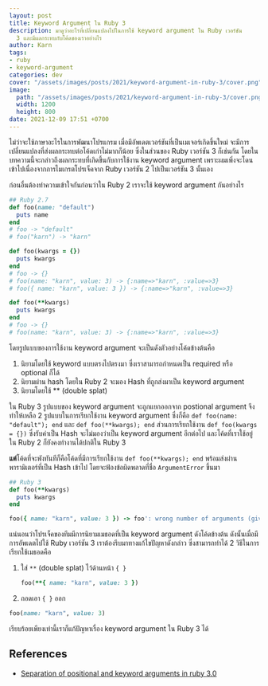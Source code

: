 ```yaml
---
layout: post
title: Keyword Argument ใน Ruby 3
description: มาดูว่าอะไรที่เปลี่ยนแปลงไปในการใช้ keyword argument ใน Ruby เวอร์ชัน
  3 และมีผลกระทบกับโค้ดของเราอย่างไร
author: Karn
tags:
- ruby
- keyword-argument
categories: dev
cover: "/assets/images/posts/2021/keyword-argument-in-ruby-3/cover.png"
image:
  path: "/assets/images/posts/2021/keyword-argument-in-ruby-3/cover.png"
  width: 1200
  height: 800
date: 2021-12-09 17:51 +0700
---
```

ไม่ว่าจะใช้ภาษาอะไรในการพัฒนาโปรแกรม เมื่อมีอัพเดตเวอร์ชันที่เป็นเมเจอร์เกิดขึ้นใหม่ จะมีการเปลี่ยนแปลงที่ส่งผลกระทบต่อโค้ดเก่าไม่มากก็น้อย ซึ่งในส่วนของ Ruby เวอร์ชัน 3 ก็เช่นกัน โดยในบทความนี้จะกล่าวถึงผลกระทบที่เกิดขึ้นกับการใช้งาน keyword argument เพราะผมเพิ่งจะโดนเข้าไปเนื่องจากการไมเกรตโปรเจ็คจาก Ruby เวอร์ชัน 2 ไปเป็นเวอร์ชัน 3 นั้นเอง

ก่อนอื่นต้องทำความเข้าใจกันก่อนว่าใน Ruby 2 เราจะใช้ keyword argument กันอย่างไร

```ruby
## Ruby 2.7
def foo(name: "default")
  puts name
end
# foo -> "default"
# foo("karn") -> "karn"

def foo(kwargs = {})
  puts kwargs
end
# foo -> {}
# foo(name: "karn", value: 3) -> {:name=>"karn", :value=>3}
# foo({ name: "karn", value: 3 }) -> {:name=>"karn", :value=>3}

def foo(**kwargs)
  puts kwargs
end
# foo -> {}
# foo(name: "karn", value: 3) -> {:name=>"karn", :value=>3}
```

โดยรูปแบบของการใช้งาน keyword argument จะเป็นดังตัวอย่างโค้ดข้างต้นคือ 
1. นิยามโดยใช้ keyword แบบตรงไปตรงมา ซึ่งเราสามารถกำหนดเป็น required หรือ optional ก็ได้
2. นิยามผ่าน hash โดยใน Ruby 2 จะมอง Hash ที่ถูกส่งมาเป็น keyword argument
3. นิยามโดยใช้ ** (double splat)


ใน Ruby 3 รูปแบบของ keyword argument จะถูกแยกออกจาก postional argument จึงทำให้เหลือ 2 รูปแบบในการเรียกใช้งาน keyword argument ซึ่งก็คือ `def foo(name: "default"); end` และ `def foo(**kwargs); end` ส่วนการเรียกใช้งาน `def foo(kwargs = {})` ซึ่งรับค่าเป็น Hash จะไม่มองว่าเป็น keyword argument อีกต่อไป และโค้ดที่เราใช้อยู่ใน Ruby 2 ก็ยังคงทำงานได้ปกติใน Ruby 3

**แต่**โค้ดที่จะพังทันทีก็คือโค้ดที่มีการเรียกใช้งาน `def foo(**kwargs); end` พร้อมส่งผ่านพารามิเตอร์ที่เป็น Hash เข้าไป โดยจะฟ้องข้อผิดพลาดที่ชื่อ `ArgumentError` ขึ้นมา

```ruby
## Ruby 3
def foo(**kwargs)
  puts kwargs
end

foo({ name: "karn", value: 3 }) -> foo': wrong number of arguments (given 2, expected 1) (ArgumentError)
```

แน่นอนว่าโปรเจ็คของทีมมีการนิยามเมธอดที่เป็น keyword argument ดังโค้ดข้างต้น ดังนั้นเมื่อมีการอัพเดตไปใช้ Ruby เวอร์ชัน 3 เราต้องรีบมาทางแก้ไขปัญหาดังกล่าว ซึ่งสามารถทำได้ 2 วิธีในการเรียกใช้เมธอดคือ

1. ใส่ `**` (double splat) ไว้ด้านหน้า `{ }`


    ```ruby
    foo(**{ name: "karn", value: 3 })
    ```

2. ถอดเอา `{ }` ออก

  ```ruby
  foo(name: "karn", value: 3)
  ```

เรียบร้อยเพียงเท่านี้เราก็แก้ปัญหาเรื่อง keyword argument ใน Ruby 3 ได้

## References
- [Separation of positional and keyword arguments in ruby 3.0](https://www.ruby-lang.org/en/news/2019/12/12/separation-of-positional-and-keyword-arguments-in-ruby-3-0/)